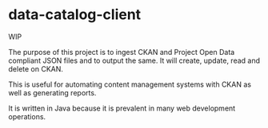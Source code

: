 data-catalog-client
===================
WIP

The purpose of this project is to ingest CKAN and Project Open Data compliant JSON files and to output the same.  It will create, update, read and delete on CKAN.  

This is useful for automating content management systems with CKAN as well as generating reports.

It is written in Java because it is prevalent in many web development operations.
